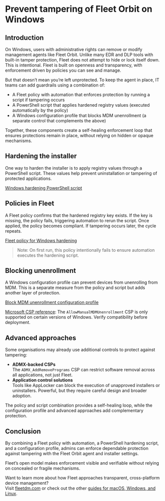 # Prevent tampering of Fleet Orbit on Windows

## Introduction

On Windows, users with administrative rights can remove or modify management agents like Fleet Orbit. Unlike many EDR and DLP tools with built-in tamper protection, Fleet does not attempt to hide or lock itself down. This is intentional. Fleet is built on openness and transparency, with enforcement driven by policies you can see and manage.

But that doesn’t mean you’re left unprotected. To keep the agent in place, IT teams can add guardrails using a combination of:

- A Fleet policy with automation that enforces protection by running a script if tampering occurs  
- A PowerShell script that applies hardened registry values (executed automatically by the policy)  
- A Windows configuration profile that blocks MDM unenrollment (a separate control that complements the above)  

Together, these components create a self-healing enforcement loop that ensures protections remain in place, without relying on hidden or opaque mechanisms.

## Hardening the installer

One way to harden the installer is to apply registry values through a PowerShell script. These values help prevent uninstallation or tampering of protected applications.

[Windows hardening PowerShell script](https://github.com/fleetdm/fleet/blob/main/assets/scripts/windows-fleet-hardening.ps1)

## Policies in Fleet

A Fleet policy confirms that the hardened registry key exists. If the key is missing, the policy fails, triggering automation to rerun the script. Once applied, the policy becomes compliant. If tampering occurs later, the cycle repeats.

[Fleet policy for Windows hardening](https://github.com/fleetdm/fleet/blob/main/assets/policies/windows-fleet-hardening.policies.yml)

> Note: On first run, this policy intentionally fails to ensure automation executes the hardening script.

## Blocking unenrollment

A Windows configuration profile can prevent devices from unenrolling from MDM. This is a separate measure from the policy and script but adds another layer of protection.

[Block MDM unenrollment configuration profile](https://github.com/fleetdm/fleet/blob/main/assets/configuration-profiles/BlockMDMUnenrollment.xml)

[Microsoft CSP reference](https://learn.microsoft.com/en-us/windows/client-management/mdm/policy-csp-experience#allowmanualmdmunenrollment): The `AllowManualMDMUnenrollment` CSP is only supported on certain versions of Windows. Verify compatibility before deployment.

## Advanced approaches

Some organisations may already use additional controls to protect against tampering:

- **ADMX-backed CSPs**  
  The `ADMX_AddRemovePrograms` CSP can restrict software removal across all applications, not just Fleet.
- **Application control solutions**  
  Tools like AppLocker can block the execution of unapproved installers or uninstallers. Powerful, but they require careful design and broader adoption.

The policy and script combination provides a self-healing loop, while the configuration profile and advanced approaches add complementary protection.

## Conclusion

By combining a Fleet policy with automation, a PowerShell hardening script, and a configuration profile, admins can enforce dependable protection against tampering with the Fleet Orbit agent and installer settings.

Fleet’s open model makes enforcement visible and verifiable without relying on concealed or fragile mechanisms.

Want to learn more about how Fleet approaches transparent, cross-platform device management?  
Visit [fleetdm.com](https://fleetdm.com) or check out the other [guides for macOS, Windows, and Linux](https://fleetdm.com/guides).

<meta name="articleTitle" value="Prevent tampering of Fleet Orbit on Windows">
<meta name="authorFullName" value="Adam Baali">
<meta name="authorGitHubUsername" value="AdamBaali">
<meta name="category" value="guides">
<meta name="publishedOn" value="2025-08-29">
<meta name="description" value="Combine a Fleet policy, a PowerShell script, and a Windows configuration profile to prevent tampering with Fleet Orbit.">
<meta name="articleImageUrl" value="../website/assets/images/articles/fleet-windows-hardening-cover-800x450@2x.png">
